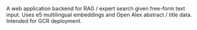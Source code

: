 A web application backend for RAG / expert search given free-form text input. Uses e5 multilingual embeddings and Open Alex abstract / title data.
Intended for GCR deployment.
